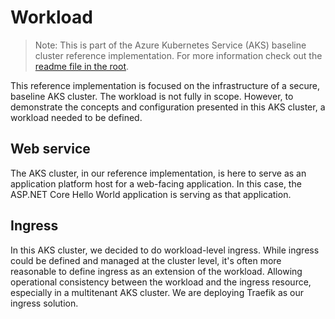 # Workload

> Note: This is part of the Azure Kubernetes Service (AKS) baseline cluster reference implementation. For more information check out the [readme file in the root](../README.md).

This reference implementation is focused on the infrastructure of a secure, baseline AKS cluster. The workload is not fully in scope. However, to demonstrate the concepts and configuration presented in this AKS cluster, a workload needed to be defined.

## Web service

The AKS cluster, in our reference implementation, is here to serve as an application platform host for a web-facing application. In this case, the ASP.NET Core Hello World application is serving as that application.

## Ingress

In this AKS cluster, we decided to do workload-level ingress. While ingress could be defined and managed at the cluster level, it's often more reasonable to define ingress as an extension of the workload. Allowing operational consistency between the workload and the ingress resource, especially in a multitenant AKS cluster. We are deploying Traefik as our ingress solution.
